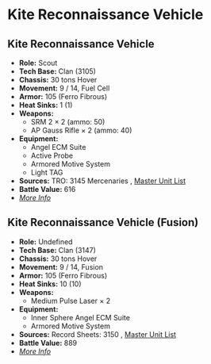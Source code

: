 # Kite Reconnaissance Vehicle 

## Kite Reconnaissance Vehicle 

- **Role:** Scout 
- **Tech Base:** Clan (3105) 
- **Chassis:** 30 tons Hover 
- **Movement:** 9 / 14, Fuel Cell 
- **Armor:** 105 (Ferro Fibrous) 
- **Heat Sinks:** 1 (1) 
- **Weapons:** 
  - SRM 2 × 2 (ammo: 50) 
  - AP Gauss Rifle × 2 (ammo: 40) 
- **Equipment:** 
  - Angel ECM Suite 
  - Active Probe 
  - Armored Motive System 
  - Light TAG 
- **Sources:** TRO: 3145 Mercenaries , [Master Unit List](http://masterunitlist.info/Unit/Details/6541) 
- **Battle Value:** 616 
- [*More Info*](kite_reconnaissance_vehicle/kite_reconnaissance_vehicle.md) 

## Kite Reconnaissance Vehicle (Fusion) 

- **Role:** Undefined 
- **Tech Base:** Clan (3147) 
- **Chassis:** 30 tons Hover 
- **Movement:** 9 / 14, Fusion 
- **Armor:** 105 (Ferro Fibrous) 
- **Heat Sinks:** 10 (10) 
- **Weapons:** 
  - Medium Pulse Laser × 2 
- **Equipment:** 
  - Inner Sphere Angel ECM Suite 
  - Armored Motive System 
- **Sources:** Record Sheets: 3150 , [Master Unit List](http://masterunitlist.info/Unit/Details/8052) 
- **Battle Value:** 889 
- [*More Info*](kite_reconnaissance_vehicle/kite_reconnaissance_vehicle_fusion.md) 

